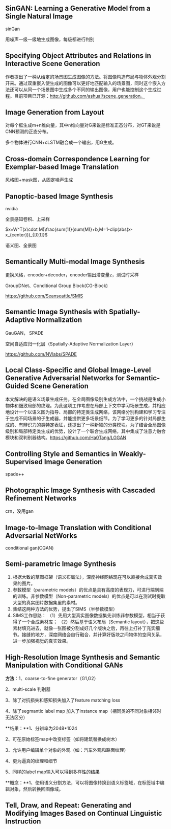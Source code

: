 ## SinGAN: Learning a Generative Model from a Single Natural Image

sinGan

用噪声一级一级地生成图像，每级都进行判别

## Specifying Object Attributes and Relations in Interactive Scene Generation

作者提出了一种从给定的场景图生成图像的方法。将图像构造布局与物体外观分割开来。通过双重嵌入使生成的图像可以更好地匹配输入的场景图，同时这个嵌入方法还可以从同一个场景图中生成多个不同的输出图像，用户也能控制这个生成过程。目前项目已开源：http://github.com/ashual/scene_generation。

## Image Generation from Layout  

对每个框生成m+n维向量，其中n维向量对G来说是标准正态分布，对GT来说是CNN预测的正态分布。

多个物体进行CNN+cLSTM融合成一个输出，用G生成。

## Cross-domain Correspondence Learning for Exemplar-based Image Translation

风格图+mask图，从固定噪声生成

## Panoptic-based Image Synthesis  

nvidia

全景感知卷积、上采样

$x=W^T(x\cdot M)\frac{sum(1)}{sum(M)}+b,M=1-clip(abs(x-x_{center}))_{[0,1]}$

语义图、全景图

## Semantically Multi-modal Image Synthesis

更换风格，encoder+decoder，encoder输出潜变量z，测试时采样

GroupDNet、Conditional Group Block(CG-Block) 

https://github.com/Seanseattle/SMIS

## Semantic Image Synthesis with Spatially-Adaptive Normalization

GauGAN， SPADE

空间自适应归一化层（Spatially-Adaptive Normalization Layer）

https://github.com/NVlabs/SPADE

## Local Class-Specific and Global Image-Level Generative Adversarial Networks for Semantic-Guided Scene Generation  

本文解决的是语义场景生成任务。在全局图像级别生成方法中，一个挑战是生成小物体和细致局部的纹理。为此这项工作考虑在局部上下文中学习场景生成，并相应地设计一个以语义图为指导、局部的特定类生成网络，该网络分别构建和学习专注于生成不同场景的子生成器，并能提供更多场景细节。为了学习更多的针对局部生成的、有辨识力的类特定表征，还提出了一种新颖的分类模块。为了结合全局图像级别和局部特定类生成的优势，设计了一个联合生成网络，其中集成了注意力融合模块和双判别器结构。https://github.com/Ha0Tang/LGGAN

## Controlling Style and Semantics in Weakly-Supervised Image Generation

spade++

## Photographic Image Synthesis with Cascaded Refinement Networks

crn，没用gan

## Image-to-Image Translation with Conditional Adversarial NetWorks

conditional gan(CGAN)

## Semi-parametric Image Synthesis

1. 根据大致的草图框架（语义布局法），深度神经网络现在可以直接合成真实效果的图片。
2. 参数模型（parametric models）的优点是具有高度的表现力，可进行端到端的训练。非参数模型（Non-parametric models）的优点是可以在测试时提取大型的真实图片数据集里的素材。
3. 集结这两种方法的优势，提出了SIMS（半参数模型）
4. SIMS工作思路：
   （1）先用大型真实图像数据集先训练非参数模型，相当于获得了一个合成素材库；
   （2）然后基于语义布局（Semantic layout），把这些素材填充进去，就像一张图被分割成好几个版块之后，再往上打补丁充实细节。接缝的地方，深度网络会自行融合，并计算好版块之间物体的空间关系，进一步加强视觉的真实效果。

## High-Resolution Image Synthesis and Semantic Manipulation with Conditional GANs

**方法**：1、coarse-to-fine generator（G1,G2）

   2、multi-scale 判别器

   3、除了对抗损失和感知损失加入了feature matching loss

   4、除了segmantic label map 加入了instance map（相同类的不同对象相邻时无法区分）

 

**结果：**1、分辨率为2048*1024

   2、可在原始标签map中改变标签（如将建筑替换成树木）

   3、允许用户编辑单个对象的外观（如：汽车外观和路面纹理）

   4、更为逼真的纹理和细节

   5、同样的label map输入可以得到多样性的结果

 

**概念：**1、使用语义分割方法，可以将图像转换到语义标签域，在标签域中编辑对象，然后转换回图像域。

## Tell, Draw, and Repeat: Generating and Modifying Images Based on Continual Linguistic Instruction  
